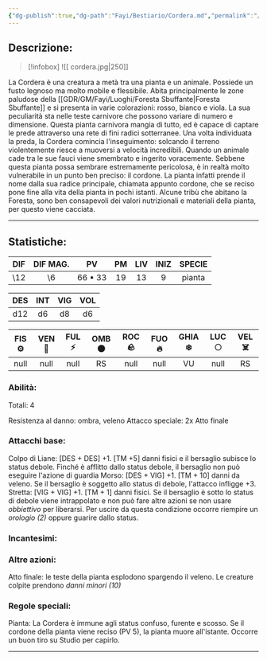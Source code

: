 ```yaml
---
{"dg-publish":true,"dg-path":"Fayi/Bestiario/Cordera.md","permalink":"/fayi/bestiario/cordera/"}
---
```


## Descrizione:
> [!infobox]
> ![[ cordera.jpg\|250]]  

La Cordera è una creatura a metà tra una pianta e un animale. Possiede un fusto legnoso ma molto mobile e flessibile. Abita principalmente le zone paludose della [[GDR/GM/Fayi/Luoghi/Foresta Sbuffante\|Foresta Sbuffante]] e si presenta in varie colorazioni: rosso, bianco e viola. La sua peculiarità sta nelle teste carnivore che possono variare di numero e dimensione. Questa pianta carnivora mangia di tutto, ed è capace di captare le prede attraverso una rete di fini radici sotterranee. Una volta individuata la preda, la Cordera comincia l'inseguimento: solcando il terreno violentemente riesce a muoversi a velocità incredibili. Quando un animale cade tra le sue fauci viene smembrato e ingerito voracemente. Sebbene questa pianta possa sembrare estremamente pericolosa, è in realtà molto vulnerabile in un punto ben preciso: il cordone. La pianta infatti prende il nome dalla sua radice principale, chiamata appunto cordone, che se reciso pone fine alla vita della pianta in pochi istanti. Alcune tribù che abitano la Foresta, sono ben consapevoli dei valori nutrizionali e materiali della pianta, per questo viene cacciata.

---
## Statistiche:

|            DIF            |              DIF MAG.               |                              PV                              |                PM                 |            LIV             |             INIZ              | SPECIE |
|:-------------------------:|:-----------------------------------:|:------------------------------------------------------------:|:---------------------------------:|:--------------------------:|:-----------------------------:|:------:|
| \12 | \6 | 66  ▪ 33 | 19 | 13 | 9 |     pianta   |

|             DES              |            INT             |            VIG            |            VOL             |   
|:----------------------------:|:--------------------------:|:-------------------------:|:--------------------------:|
| d12 | d6 | d8 | d6 |

| FIS ⚙️ |  VEN 🪽 | FUL ⚡|  OMB 🌑 | ROC 🪨 |  FUO 🔥 | GHIA ❄️|  LUC 🌕  | VEL ☠️ |
|:-------------------------:|:-----------------------:|:--------------------------:|:------------------------:|:-------------------------:|:------------------------:|:----------------------------:|:-----------------------:|:-------------------------:|
| null | null | null | RS | null | null | VU  | null | RS |

### Abilità:
Totali: 4

Resistenza al danno: ombra, veleno
Attacco speciale: 2x
Atto finale


### Attacchi base:
Colpo di Liane: [DES + DES] +1. [TM +5] danni fisici e il bersaglio subisce lo status debole. Finché è afflitto dallo status debole, il bersaglio non può eseguire l'azione di guardia
Morso: [DES + VIG] +1. [TM + 10] danni da veleno. Se il bersaglio è soggetto allo status di debole, l'attacco infligge +3.
Stretta: [VIG + VIG] +1. [TM + 1] danni fisici. Se il bersaglio è sotto lo status di debole viene intrappolato e non può fare altre azioni se non usare _obbiettivo_ per liberarsi. Per uscire da questa condizione occorre riempire un _orologio (2)_ oppure guarire dallo status.

### Incantesimi:

### Altre azioni:
Atto finale: le teste della pianta esplodono spargendo il veleno. Le creature colpite prendono _danni minori (10)_

### Regole speciali:
Pianta: La Cordera è immune agli status confuso, furente e scosso. Se il cordone della pianta viene reciso (PV 5), la pianta muore all'istante. Occorre un buon tiro su Studio per capirlo.

---



